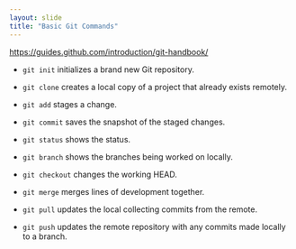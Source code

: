 ```yaml
---
layout: slide
title: "Basic Git Commands"
---
```


https://guides.github.com/introduction/git-handbook/

- `git init` initializes a brand new Git repository.

- `git clone` creates a local copy of a project that already exists remotely.

- `git add` stages a change. 

- `git commit` saves the snapshot of the staged changes.

- `git status` shows the status.

- `git branch` shows the branches being worked on locally.

- `git checkout` changes the working HEAD.

- `git merge` merges lines of development together.

- `git pull` updates the local collecting commits from the remote.

- `git push` updates the remote repository with any commits made locally to a branch.

